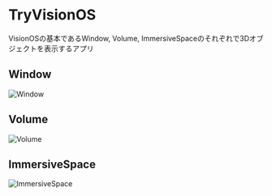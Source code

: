 # TryVisionOS
VisionOSの基本であるWindow, Volume, ImmersiveSpaceのそれぞれで3Dオブジェクトを表示するアプリ

## Window
<img alt="Window" src="https://github.com/yamakentoc/TryVisionOS/assets/25843258/a2168c2b-eb0c-47e8-97f9-21d81daed1e0">

## Volume
<img alt="Volume" src="https://github.com/yamakentoc/TryVisionOS/assets/25843258/4206a6a2-7723-4ec9-8475-846eaa2579cb">

## ImmersiveSpace
<img alt="ImmersiveSpace" src="https://github.com/yamakentoc/TryVisionOS/assets/25843258/f21ec02c-5773-4141-b950-d74541e0be4a">
